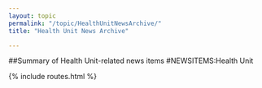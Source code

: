 ```yaml
---
layout: topic
permalink: "/topic/HealthUnitNewsArchive/"
title: "Health Unit News Archive"

---
```


##Summary of Health Unit-related news items
#NEWSITEMS:Health Unit

{% include routes.html %}
